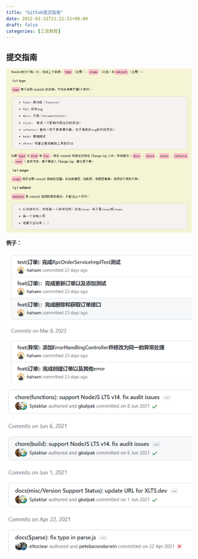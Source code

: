 ```yaml
---
title: "Github提交指南"
date: 2022-03-31T21:21:51+08:00
draft: false
categories: [工具教程]
---
```

## 提交指南

![提交](/img/Github提交指南/1.png)


**例子：**

![例子1](/img/Github提交指南/2.png)

![例子2](/img/Github提交指南/3.png)